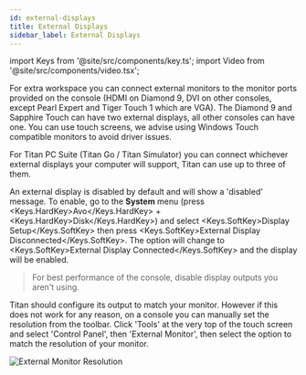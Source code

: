 ```yaml
---
id: external-displays
title: External Displays
sidebar_label: External Displays
---
```


import Keys from '@site/src/components/key.ts';
import Video from '@site/src/components/video.tsx';

For extra workspace you can connect external monitors to the monitor ports
provided on the console (HDMI on Diamond 9, DVI on other consoles, except Pearl Expert and Tiger Touch 1
which are VGA). The Diamond 9 and Sapphire
Touch can have two external displays, all other consoles can have one.
You can use touch screens, we advise using Windows Touch compatible
monitors to avoid driver issues.

For Titan PC Suite (Titan Go / Titan Simulator) you can connect whichever
external displays your computer will support, Titan can use up to three of them.

An external display is disabled by default and will show a 'disabled'
message. To enable, go to the **System** menu (press <Keys.HardKey>Avo</Keys.HardKey> + <Keys.HardKey>Disk</Keys.HardKey>) and select <Keys.SoftKey>Display Setup</Keys.SoftKey>
then press <Keys.SoftKey>External Display Disconnected</Keys.SoftKey>. The option will change to <Keys.SoftKey>External Display Connected</Keys.SoftKey> and the display will be enabled.

> For best performance of the console, disable display outputs you aren't
using.

Titan should configure its output to match your monitor. However if this
does not work for any reason, on a console you can manually set the resolution from the
toolbar. Click 'Tools' at the very top of the touch screen and select
'Control Panel', then 'External Monitor', then select the option to
match the resolution of your monitor.

![External Monitor Resolution](/docs/images/External-Monitor-Resolution.png)

